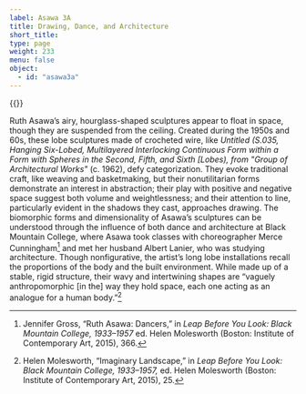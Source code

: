 ```yaml
---
label: Asawa 3A
title: Drawing, Dance, and Architecture
short_title:
type: page
weight: 233
menu: false
object:
  - id: "asawa3a"
---
```


{{<q-figure-group id="asawa3a, asawa3b" grid="2">}}

Ruth Asawa’s airy, hourglass-shaped sculptures appear to float in space, though they are suspended from the ceiling. Created during the 1950s and 60s, these lobe sculptures made of crocheted wire, like *Untitled (S.035, Hanging Six-Lobed, Multilayered Interlocking Continuous Form within a Form with Spheres in the Second, Fifth, and Sixth \[Lobes), from "Group of Architectural Works"* (c. 1962), defy categorization. They evoke traditional craft, like weaving and basketmaking, but their nonutilitarian forms demonstrate an interest in abstraction; their play with positive and negative space suggest both volume and weightlessness; and their attention to line, particularly evident in the shadows they cast, approaches drawing. The biomorphic forms and dimensionality of Asawa’s sculptures can be understood through the influence of both dance and architecture at Black Mountain College, where Asawa took classes with choreographer Merce Cunningham[^1] and met her husband Albert Lanier, who was studying architecture. Though nonfigurative, the artist’s long lobe installations recall the proportions of the body and the built environment. While made up of a stable, rigid structure, their wavy and intertwining shapes are “vaguely anthropomorphic \[in the\] way they hold space, each one acting as an analogue for a human body.”[^2]

[^1]: Jennifer Gross, “Ruth Asawa: Dancers,” in *Leap Before You Look: Black Mountain College, 1933–1957* ed. Helen Molesworth (Boston: Institute of Contemporary Art, 2015), 366.

[^2]: Helen Molesworth, “Imaginary Landscape,” in *Leap Before You Look: Black Mountain College, 1933–1957,* ed. Helen Molesworth (Boston: Institute of Contemporary Art, 2015), 25.
